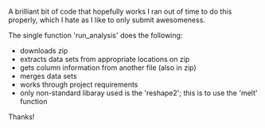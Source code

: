 A brilliant bit of code that hopefully works
I ran out of time to do this properly, which I hate as I like to only submit awesomeness.

The single function 'run_analysis' does the following:
 - downloads zip
 - extracts data sets from appropriate locations on zip
 - gets column information from another file (also in zip)
 - merges data sets
 - works through project requirements
 - only non-standard libaray used is the 'reshape2'; this is to use the 'melt' function

Thanks!
